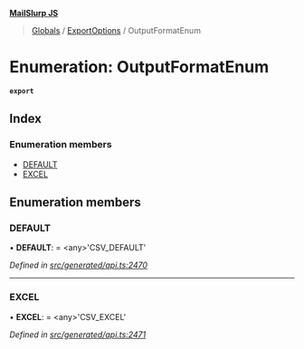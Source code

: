 **[MailSlurp JS](../README.md)**

> [Globals](../README.md) / [ExportOptions](../modules/exportoptions.md) / OutputFormatEnum

# Enumeration: OutputFormatEnum

**`export`** 

## Index

### Enumeration members

* [DEFAULT](exportoptions.outputformatenum.md#default)
* [EXCEL](exportoptions.outputformatenum.md#excel)

## Enumeration members

### DEFAULT

•  **DEFAULT**:  = \<any>'CSV\_DEFAULT'

*Defined in [src/generated/api.ts:2470](https://github.com/mailslurp/mailslurp-client/blob/ad6aa3d/src/generated/api.ts#L2470)*

___

### EXCEL

•  **EXCEL**:  = \<any>'CSV\_EXCEL'

*Defined in [src/generated/api.ts:2471](https://github.com/mailslurp/mailslurp-client/blob/ad6aa3d/src/generated/api.ts#L2471)*
